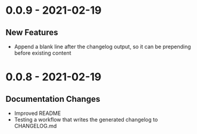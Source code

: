 # 0.0.9 - 2021-02-19

## New Features
- Append a blank line after the changelog output, so it can be prepending before existing content


# 0.0.8 - 2021-02-19

## Documentation Changes
- Improved README
- Testing a workflow that writes the generated changelog to CHANGELOG.md
